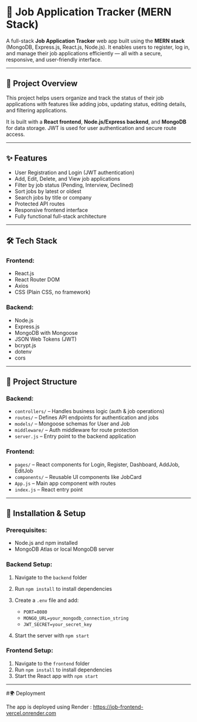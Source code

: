 # 💼 Job Application Tracker (MERN Stack)

A full-stack **Job Application Tracker** web app built using the **MERN stack** (MongoDB, Express.js, React.js, Node.js). It enables users to register, log in, and manage their job applications efficiently — all with a secure, responsive, and user-friendly interface.

---

## 🚀 Project Overview

This project helps users organize and track the status of their job applications with features like adding jobs, updating status, editing details, and filtering applications.

It is built with a **React frontend**, **Node.js/Express backend**, and **MongoDB** for data storage. JWT is used for user authentication and secure route access.

---

## ✨ Features

* User Registration and Login (JWT authentication)
* Add, Edit, Delete, and View job applications
* Filter by job status (Pending, Interview, Declined)
* Sort jobs by latest or oldest
* Search jobs by title or company
* Protected API routes
* Responsive frontend interface
* Fully functional full-stack architecture

---

## 🛠 Tech Stack

### Frontend:

* React.js
* React Router DOM
* Axios
* CSS (Plain CSS, no framework)

### Backend:

* Node.js
* Express.js
* MongoDB with Mongoose
* JSON Web Tokens (JWT)
* bcrypt.js
* dotenv
* cors

---

## 📁 Project Structure

### Backend:

* `controllers/` – Handles business logic (auth & job operations)
* `routes/` – Defines API endpoints for authentication and jobs
* `models/` – Mongoose schemas for User and Job
* `middleware/` – Auth middleware for route protection
* `server.js` – Entry point to the backend application

### Frontend:

* `pages/` – React components for Login, Register, Dashboard, AddJob, EditJob
* `components/` – Reusable UI components like JobCard
* `App.js` – Main app component with routes
* `index.js` – React entry point

---

## 🔧 Installation & Setup

### Prerequisites:

* Node.js and npm installed
* MongoDB Atlas or local MongoDB server

### Backend Setup:

1. Navigate to the `backend` folder
2. Run `npm install` to install dependencies
3. Create a `.env` file and add:

   * `PORT=8080`
   * `MONGO_URL=your_mongodb_connection_string`
   * `JWT_SECRET=your_secret_key`
4. Start the server with `npm start`

### Frontend Setup:

1. Navigate to the `frontend` folder
2. Run `npm install` to install dependencies
3. Start the React app with `npm start`

---

#🌍 Deployment

The app is deployed using Render : https://job-frontend-vercel.onrender.com


